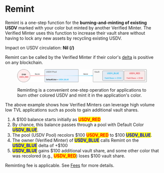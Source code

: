 # Remint

Remint is a one-step function for the **burning-and-minting of existing USDV** marked with your color but minted by another Verified Minter. The Verified Minter uses this function to increase their vault share without having to lock any new assets by recycling existing USDV.

Impact on USDV circulation: **Nil (/)**

Remint can be called by the Verified Minter if their color's [delta](delta.md) is positive on any blockchain.

<figure><img src="../.gitbook/assets/remint (1).png" alt=""><figcaption><p>Reminting is a convenient one-step operation for applications to burn other colored USDV and mint it in the application's color.</p></figcaption></figure>

The above example shows how Verified Minters can leverage high volume low TVL applications such as pools to gain additional vault shares.

1. A $100 balance starts initially as <mark style="color:red;">**USDV\_RED**</mark>
2. By chance, this balance passes through a pool with Default Color <mark style="color:blue;">**USDV\_BLUE**</mark>.
3. The pool (USDV Pool) recolors $100 <mark style="color:red;">**USDV\_RED**</mark> to $100 <mark style="color:blue;">**USDV\_BLUE**</mark>.
4. The owner (Verified Minter) of <mark style="color:blue;">**USDV\_BLUE**</mark> calls Remint on the <mark style="color:blue;">**USDV\_BLUE**</mark> delta of +$100
5. <mark style="color:blue;">**USDV\_BLUE**</mark> gains $100 additional vault share, and some other color that was recolored (e.g., <mark style="color:red;">**USDV\_RED**</mark>) loses $100 vault share.

Reminting fee is applicable. See [Fees](parameters.md) for more details.
